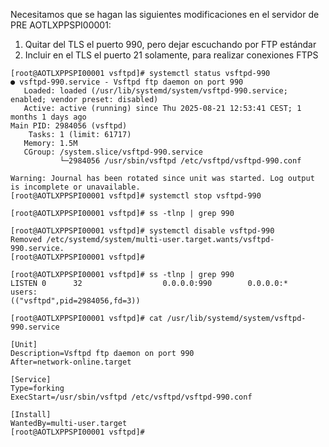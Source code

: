 Necesitamos que se hagan las siguientes modificaciones en el servidor de PRE AOTLXPPSPI00001:

1. Quitar del TLS el puerto 990, pero dejar escuchando por FTP estándar
2. Incluir en el TLS el puerto 21 solamente, para realizar conexiones FTPS


```
[root@AOTLXPPSPI00001 vsftpd]# systemctl status vsftpd-990  
● vsftpd-990.service - Vsftpd ftp daemon on port 990  
   Loaded: loaded (/usr/lib/systemd/system/vsftpd-990.service; enabled; vendor preset: disabled)  
   Active: active (running) since Thu 2025-08-21 12:53:41 CEST; 1 months 1 days ago  
Main PID: 2984056 (vsftpd)  
    Tasks: 1 (limit: 61717)  
   Memory: 1.5M  
   CGroup: /system.slice/vsftpd-990.service  
           └─2984056 /usr/sbin/vsftpd /etc/vsftpd/vsftpd-990.conf

Warning: Journal has been rotated since unit was started. Log output is incomplete or unavailable.  
[root@AOTLXPPSPI00001 vsftpd]# systemctl stop vsftpd-990  

[root@AOTLXPPSPI00001 vsftpd]# ss -tlnp | grep 990  

[root@AOTLXPPSPI00001 vsftpd]# systemctl disable vsftpd-990  
Removed /etc/systemd/system/multi-user.target.wants/vsftpd-990.service.  
[root@AOTLXPPSPI00001 vsftpd]#  

[root@AOTLXPPSPI00001 vsftpd]# ss -tlnp | grep 990  
LISTEN 0      32                  0.0.0.0:990        0.0.0.0:*    users:(("vsftpd",pid=2984056,fd=3))                                                  

[root@AOTLXPPSPI00001 vsftpd]# cat /usr/lib/systemd/system/vsftpd-990.service  

[Unit]  
Description=Vsftpd ftp daemon on port 990  
After=network-online.target

[Service]  
Type=forking  
ExecStart=/usr/sbin/vsftpd /etc/vsftpd/vsftpd-990.conf

[Install]  
WantedBy=multi-user.target  
[root@AOTLXPPSPI00001 vsftpd]#
```
